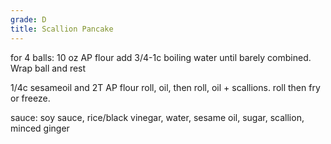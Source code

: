 ```yaml
---
grade: D
title: Scallion Pancake
---
```



for 4 balls:
10 oz AP flour add 3/4-1c boiling water until barely combined. Wrap ball and rest

1/4c sesameoil and 2T AP flour
roll, oil, then roll, oil + scallions. roll then fry or freeze.

sauce: soy sauce, rice/black vinegar, water, sesame oil, sugar, scallion, minced ginger